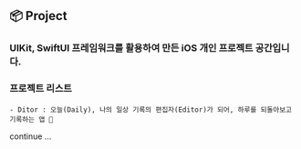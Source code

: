 ## 📦 Project

### UIKit, SwiftUI 프레임워크를 활용하여 만든 iOS 개인 프로젝트 공간입니다.

### 프로젝트 리스트

    - Ditor : 오늘(Daily), 나의 일상 기록의 편집자(Editor)가 되어, 하루를 되돌아보고 기록하는 앱 📝



continue ...
